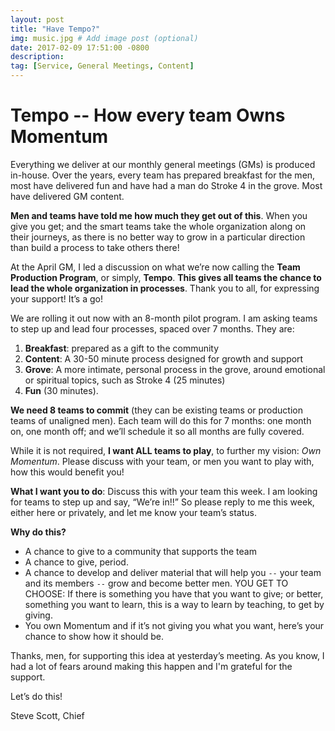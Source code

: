 ```yaml
---
layout: post
title: "Have Tempo?"
img: music.jpg # Add image post (optional)
date: 2017-02-09 17:51:00 -0800
description: 
tag: [Service, General Meetings, Content]
---
```

# Tempo -- How every team Owns Momentum

Everything we deliver at our monthly general meetings (GMs) is produced in-house. Over the years, every team has prepared breakfast for the men, most have delivered fun and have had a man do Stroke 4 in the grove. Most have delivered GM content.

**Men and teams have told me how much they get out of this**. When you give you get; and the smart teams take the whole organization along on their journeys, as there is no better way to grow in a particular direction than build a process to take others there!

At the April GM, I led a discussion on what we’re now calling the **Team Production Program**, or simply, **Tempo**.  **This gives all teams the chance to lead the whole organization in processes**. Thank you to all, for expressing your support! It’s a go!  

We are rolling it out now with an 8-month pilot program. I am asking teams to step up and lead four processes, spaced over 7 months. They are:

1. **Breakfast**: prepared as a gift to the community 
2. **Content**: A 30-50 minute process designed for growth and support
3. **Grove**: A more intimate, personal process in the grove, around emotional or spiritual topics, such as Stroke 4 (25 minutes)
4. **Fun** (30 minutes).

**We need 8 teams to commit** (they can be existing teams or production teams of unaligned men). Each team will do this for 7 months: one month on, one month off; and we’ll schedule it so all months are fully covered. 

While it is not required, **I want ALL teams to play**, to further my vision: _Own Momentum_. Please discuss with your team, or men you want to play with, how this would benefit you!

**What I want you to do**: Discuss this with your team this week. I am looking for teams to step up and say, “We’re in!!” So please reply to me this week, either here or privately, and let me know your team’s status.

**Why do this?**

* A chance to give to a community that supports the team
* A chance to give, period. 
* A chance to develop and deliver material that will help you `--` your team and its members `--` grow and become better men. YOU GET TO CHOOSE: If there is something you have that you want to give; or better, something you want to learn, this is a way to learn by teaching, to get by giving.
* You own Momentum and if it’s not giving you what you want, here’s your chance to show how it should be.

Thanks, men, for supporting this idea at yesterday’s meeting. As you know, I had a lot of fears around making this happen and I'm grateful for the support. 

Let’s do this!

Steve Scott, Chief
